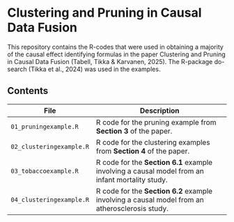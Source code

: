 # Clustering and Pruning in Causal Data Fusion

This repository contains the R-codes that were used in obtaining a majority of the causal effect identifying formulas in the paper Clustering and Pruning in Causal Data Fusion (Tabell, Tikka & Karvanen, 2025). The R-package do-search (Tikka et al., 2024) was used in the examples. 

## Contents

| File | Description |
|------|-------------|
| `01_pruningexample.R` | R code for the pruning example from **Section 3** of the paper. |
| `02_clusteringexample.R` | R code for the clustering examples from **Section 4** of the paper. |
| `03_tobaccoexample.R` | R code for the **Section 6.1** example involving a causal model from an infant mortality study. |
| `04_clusteringexample.R` | R code for the **Section 6.2** example involving a causal model from an atherosclerosis study. |

